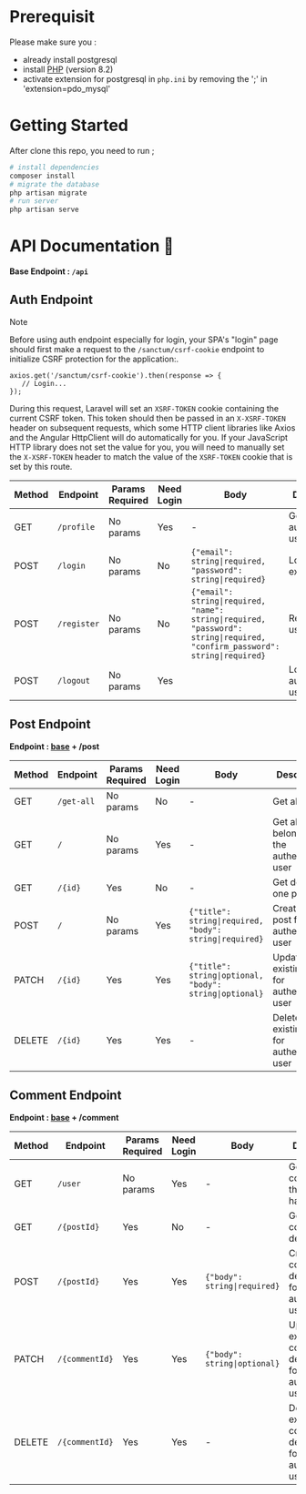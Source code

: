 # Prerequisit

Please make sure you :

-   already install postgresql
-   install [PHP](https://www.php.net/downloads.php) (version 8.2)
-   activate extension for postgresql in `php.ini` by removing the ';' in 'extension=pdo_mysql'

# Getting Started

After clone this repo, you need to run ;

```bash
# install dependencies
composer install
# migrate the database
php artisan migrate
# run server
php artisan serve

```

# API Documentation 📝

**Base Endpoint : `/api`**

## Auth Endpoint

> [!NOTE]
> Before using auth endpoint especially for login, your SPA's "login" page should first make a request to the `/sanctum/csrf-cookie` endpoint to initialize CSRF protection for the application:.
>
> ```
> axios.get('/sanctum/csrf-cookie').then(response => {
>    // Login...
> });
> ```
>
> During this request, Laravel will set an `XSRF-TOKEN` cookie containing the current CSRF token. This token should then be passed in an `X-XSRF-TOKEN` header on subsequent requests, which some HTTP client libraries like Axios and the Angular HttpClient will do automatically for you. If your JavaScript HTTP library does not set the value for you, you will need to manually set the `X-XSRF-TOKEN` header to match the value of the `XSRF-TOKEN` cookie that is set by this route.

| Method | Endpoint    | Params Required | Need Login | Body                                                                                                                        | Description                    |
| ------ | ----------- | --------------- | ---------- | --------------------------------------------------------------------------------------------------------------------------- | ------------------------------ |
| GET    | `/profile`  | No params       | Yes        | -                                                                                                                           | Get profile authenticated user |
| POST   | `/login`    | No params       | No         | `{"email": string\|required, "password": string\|required}`                                                                 | Login existing user            |
| POST   | `/register` | No params       | No         | `{"email": string\|required, "name": string\|required, "password": string\|required, "confirm_password": string\|required}` | Registration user              |
| POST   | `/logout`   | No params       | Yes        |                                                                                                                             | Logout authenticated user      |

## Post Endpoint

**Endpoint : [base](#api-documentation-) + /post**

| Method | Endpoint   | Params Required | Need Login | Body                                                    | Description                                       |
| ------ | ---------- | --------------- | ---------- | ------------------------------------------------------- | ------------------------------------------------- |
| GET    | `/get-all` | No params       | No         | -                                                       | Get all posts                                     |
| GET    | `/`        | No params       | Yes        | -                                                       | Get all posts belonging to the authenticated user |
| GET    | `/{id}`    | Yes             | No         | -                                                       | Get detail one post                               |
| POST   | `/`        | No params       | Yes        | `{"title": string\|required, "body": string\|required}` | Create a new post for authenticated user          |
| PATCH  | `/{id}`    | Yes             | Yes        | `{"title": string\|optional, "body": string\|optional}` | Update a existing post for authenticated user     |
| DELETE | `/{id}`    | Yes             | Yes        | -                                                       | Delete a existing post for authenticated user     |

## Comment Endpoint

**Endpoint : [base](#api-documentation-) + /comment**

| Method | Endpoint       | Params Required | Need Login | Body                         | Description                                                     |
| ------ | -------------- | --------------- | ---------- | ---------------------------- | --------------------------------------------------------------- |
| GET    | `/user`        | No params       | Yes        | -                            | Get all comments that user have                                 |
| GET    | `/{postId}`    | Yes             | No         | -                            | Get all comments on detail post                                 |
| POST   | `/{postId}`    | Yes             | Yes        | `{"body": string\|required}` | Create a new comment on detail post for authenticated user      |
| PATCH  | `/{commentId}` | Yes             | Yes        | `{"body": string\|optional}` | Update a existing comment on detail post for authenticated user |
| DELETE | `/{commentId}` | Yes             | Yes        | -                            | Delete a existing comment on detail post for authenticated user |
